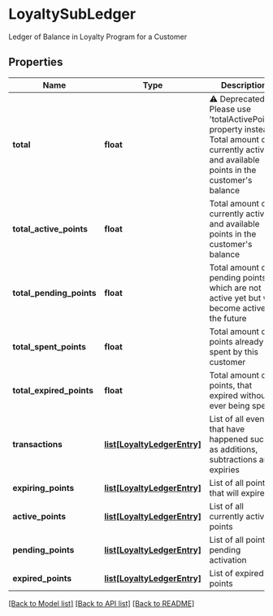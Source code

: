 # LoyaltySubLedger

Ledger of Balance in Loyalty Program for a Customer
## Properties
Name | Type | Description | Notes
------------ | ------------- | ------------- | -------------
**total** | **float** | ⚠️ Deprecated: Please use &#39;totalActivePoints&#39; property instead. Total amount of currently active and available points in the customer&#39;s balance  | 
**total_active_points** | **float** | Total amount of currently active and available points in the customer&#39;s balance | 
**total_pending_points** | **float** | Total amount of pending points, which are not active yet but will become active in the future | 
**total_spent_points** | **float** | Total amount of points already spent by this customer | 
**total_expired_points** | **float** | Total amount of points, that expired without ever being spent | 
**transactions** | [**list[LoyaltyLedgerEntry]**](LoyaltyLedgerEntry.md) | List of all events that have happened such as additions, subtractions and expiries | [optional] 
**expiring_points** | [**list[LoyaltyLedgerEntry]**](LoyaltyLedgerEntry.md) | List of all points that will expire | [optional] 
**active_points** | [**list[LoyaltyLedgerEntry]**](LoyaltyLedgerEntry.md) | List of all currently active points | [optional] 
**pending_points** | [**list[LoyaltyLedgerEntry]**](LoyaltyLedgerEntry.md) | List of all points pending activation | [optional] 
**expired_points** | [**list[LoyaltyLedgerEntry]**](LoyaltyLedgerEntry.md) | List of expired points | [optional] 

[[Back to Model list]](../README.md#documentation-for-models) [[Back to API list]](../README.md#documentation-for-api-endpoints) [[Back to README]](../README.md)


